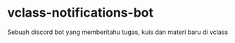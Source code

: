 # vclass-notifications-bot
Sebuah discord bot yang memberitahu tugas, kuis dan materi baru di vclass
